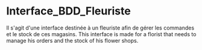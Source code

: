 # Interface_BDD_Fleuriste
Il s'agit d'une interface destinée à un fleuriste afin de gérer les commandes et le stock de ces magasins.
This interface is made for a florist that needs to manage his orders and the stock of his flower shops.

